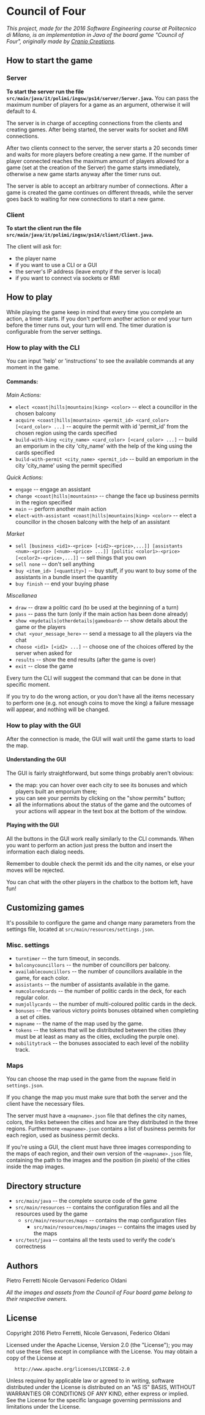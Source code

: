 ﻿# Council of Four
*This project, made for the 2016 Software Engineering course at Politecnico di Milano, is an implementation in Java of the board game "Council of Four", originally made by [Cranio Creations](http://www.craniocreations.it/).*

## How to start the game

### Server
**To start the server run the file `src/main/java/it/polimi/ingsw/ps14/server/Server.java`.** 
You can pass the maximum number of players for a game as an argument, otherwise it will default to 4.

The server is in charge of accepting connections from the clients and creating games.
After being started, the server waits for socket and RMI connections.

After two clients connect to the server, the server starts a 20 seconds timer and waits for more players before creating a new game. If the number of player connected reaches the maximum amount of players allowed for a game (set at the creation of the Server) the game starts immediately, otherwise a new game starts anyway after the timer runs out.

The server is able to accept an arbitrary number of connections.
After a game is created the game continues on different threads, while the server goes back to waiting for new connections to start a new game.

 
### Client
**To start the client run the file `src/main/java/it/polimi/ingsw/ps14/client/Client.java`.**

The client will ask for:
* the player name
* if you want to use a CLI or a GUI
* the server's IP address (leave empty if the server is local)
* if you want to connect via sockets or RMI


## How to play
While playing the game keep in mind that every time you complete an action, a timer starts. If you don't perform another action or end your turn before the timer runs out, your turn will end. The timer duration is configurable from the server settings.


### How to play with the CLI
You can input 'help' or 'instructions' to see the available commands at any moment in the game.

#### Commands:

*Main Actions:*

* `elect <coast|hills|mountains|king> <color>` -- elect a councillor in the chosen balcony
* `acquire <coast|hills|mountains> <permit_id> <card_color> [<card_color> ...]` -- acquire the permit with id 'permit_id' from the chosen region using the cards specified
* `build-with-king <city_name> <card_color> [<card_color> ...]` -- build an emporium in the city 'city_name' with the help of the king using the cards specified
* `build-with-permit <city_name> <permit_id>` -- build an emporium in the city 'city_name' using the permit specified

*Quick Actions:*

* `engage` -- engage an assistant
* `change <coast|hills|mountains>` -- change the face up business permits in the region specified
* `main` -- perform another main action
* `elect-with-assistant <coast|hills|mountains|king> <color>` -- elect a councillor in the chosen balcony with the help of an assistant

*Market*

* `sell [business <id1>-<price> [<id2>-<price>,...]] [assistants <num>-<price> [<num>-<price> ...]] [politic <color1>-<price> [<color2>-<price>,...]]` -- sell things that you own
* `sell none` -- don't sell anything
* `buy <item_id> [<quantity>]` -- buy stuff, if you want to buy some of the assistants in a bundle insert the quantity
* `buy finish` -- end your buying phase

*Miscellanea*

* `draw` -- draw a politic card (to be used at the beginning of a turn)
* `pass` -- pass the turn (only if the main action has been done already)
* `show <mydetails|otherdetails|gameboard>` -- show details about the game or the players
* `chat <your_message_here>` -- send a message to all the players via the chat
* `choose <id1> [<id2> ...]` -- choose one of the choices offered by the server when asked for
* `results` -- show the end results (after the game is over)
* `exit` -- close the game

Every turn the CLI will suggest the command that can be done in that specific moment.

If you try to do the wrong action, or you don't have all the items necessary to perform one (e.g. not enough coins to move the king) a failure message will appear, and nothing will be changed.


### How to play with the GUI
After the connection is made, the GUI will wait until the game starts to load the map.

#### Understanding the GUI
The GUI is fairly straightforward, but some things probably aren't obvious:

* the map: you can hover over each city to see its bonuses and which players built an emporium there;
* you can see your permits by clicking on the "show permits" button;
* all the informations about the status of the game and the outcomes of your actions will appear in the text box at the bottom of the window.

#### Playing with the GUI
All the buttons in the GUI work really similarly to the CLI commands. When you want to perform an action just press the button and insert the information each dialog needs.

Remember to double check the permit ids and the city names, or else your moves will be rejected.

You can chat with the other players in the chatbox to the bottom left, have fun!


## Customizing games
It's possibile to configure the game and change many parameters from the settings file, located at `src/main/resources/settings.json`.


### Misc. settings
* `turntimer` -- the turn timeout, in seconds.
* `balconycouncillors` -- the number of councillors per balcony.
* `availablecouncillors` -- the number of councillors available in the game, for each color.
* `assistants` -- the number of assistants available in the game.
* `numcoloredcards` -- the number of politic cards in the deck, for each regular color.
* `numjollycards` -- the number of multi-coloured politic cards in the deck.
* `bonuses` -- the various victory points bonuses obtained when completing a set of cities.
* `mapname` -- the name of the map used by the game.
* `tokens` -- the tokens that will be distributed between the cities (they must be at least as many as the cities, excluding the purple one).
* `nobilitytrack` -- the bonuses associated to each level of the nobility track.


### Maps
You can choose the map used in the game from the `mapname` field in `settings.json`.

If you change the map you must make sure that both the server and the client have the necessary files.

The server must have a `<mapname>.json` file that defines the city names, colors, the links between the cities and how are they distributed in the three regions.
Furthermore `<mapname>.json` contains a list of business permits for each region, used as business permit decks.

If you're using a GUI, the client must have three images corresponding to the maps of each region, and their own version of the `<mapname>.json` file, containing the path to the images and the position (in pixels) of the cities inside the map images.

## Directory structure
* `src/main/java` -- the complete source code of the game
* `src/main/resources` -- contains the configuration files and all the resources used by the game
  * `src/main/resources/maps` -- contains the map configuration files
    * `src/main/resources/maps/images` -- contains the images used by the maps
* `src/test/java` -- contains all the tests used to verify the code's correctness

## Authors
Pietro Ferretti
Nicole Gervasoni 
Federico Oldani

*All the images and assets from the Council of Four board game belong to their respective owners.*

## License
   Copyright 2016 Pietro Ferretti, Nicole Gervasoni, Federico Oldani

   Licensed under the Apache License, Version 2.0 (the "License");
   you may not use these files except in compliance with the License.
   You may obtain a copy of the License at

       http://www.apache.org/licenses/LICENSE-2.0

   Unless required by applicable law or agreed to in writing, software
   distributed under the License is distributed on an "AS IS" BASIS,
   WITHOUT WARRANTIES OR CONDITIONS OF ANY KIND, either express or implied.
   See the License for the specific language governing permissions and
   limitations under the License.
